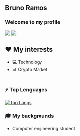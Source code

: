 ## Bruno Ramos

### Welcome to my profile

[<img src="https://img.shields.io/badge/LinkedIn-0077B5?style=for-the-badge&logo=linkedin&logoColor=white" />](https://www.linkedin.com/in/bruno-ramos-11b54a59/)
[<img src="https://img.shields.io/badge/Gmail-D14836?style=for-the-badge&logo=gmail&logoColor=white" />](bruno.rp45@gmail.com)

<h2>❤ My interests</h2>

  * 💻 Technology <br>
  * 📊 Crypto Market <br><br>

<h3>⚡ Top Lenguages</h3>
  
  [![Top Langs](https://github-readme-stats.vercel.app/api/top-langs/?username=ramosrp)](https://github.com/anuraghazra/github-readme-stats)
  
<h3>🎓  My backgrounds</h3>
  
  * Computer engineering student


<!--
**ramosbrp/ramosbrp** is a ✨ _special_ ✨ repository because its `README.md` (this file) appears on your GitHub profile.

Here are some ideas to get you started:

- 🔭 I’m currently working on ...
- 🌱 I’m currently learning ...
- 👯 I’m looking to collaborate on ...
- 🤔 I’m looking for help with ...
- 💬 Ask me about ...
- 📫 How to reach me: ...
- 😄 Pronouns: ...
- ⚡ Fun fact: ...
-->
